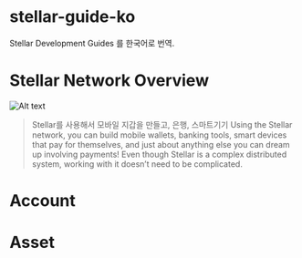 # stellar-guide-ko
Stellar Development Guides 를 한국어로 번역.

# Stellar Network Overview
![Alt text](https://www.stellar.org/wp-content/uploads/2016/06/Stellar-Ecosystem-v031.png)
> Stellar를 사용해서 모바일 지갑을 만들고, 은행, 스마트기기
Using the Stellar network, you can build mobile wallets, banking tools, smart devices that pay for themselves, and just about anything else you can dream up involving payments! Even though Stellar is a complex distributed system, working with it doesn’t need to be complicated.

# Account

# Asset
